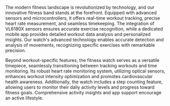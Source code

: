 The modern fitness landscape is revolutionized by technology, and our innovative fitness band stands at the forefront. Equipped with advanced sensors and microcontrollers, it offers real-time workout tracking, precise heart rate measurement, and seamless timekeeping. The integration of VL6180X sensors ensures accurate exercise recognition, while a dedicated mobile app provides detailed workout data analysis and personalized insights. Our watch's advanced technology enables accurate detection and analysis of movements, recognizing specific exercises with remarkable precision.

Beyond workout-specific features, the fitness watch serves as a versatile timepiece, seamlessly transitioning between tracking workouts and time monitoring. Its robust heart rate monitoring system, utilizing optical sensors, enhances workout intensity optimization and promotes cardiovascular health awareness. Additionally, the watch includes a step counting feature, allowing users to monitor their daily activity levels and progress toward fitness goals. Comprehensive activity insights and app support encourage an active lifestyle. 
